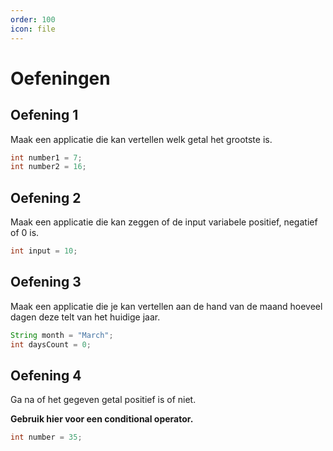 ```yaml
---
order: 100
icon: file
---
```


# Oefeningen

## Oefening 1

Maak een applicatie die kan vertellen welk getal het grootste is.

```java
int number1 = 7;
int number2 = 16;

```

## Oefening 2

Maak een applicatie die kan zeggen of de input variabele positief, negatief of 0 is.

```java
int input = 10;

```

## Oefening 3

Maak een applicatie die je kan vertellen aan de hand van de maand hoeveel dagen deze telt van het huidige jaar.

```java
String month = "March";
int daysCount = 0;

```

## Oefening 4

Ga na of het gegeven getal positief is of niet.

**Gebruik hier voor een conditional operator.**

```java
int number = 35;

```
